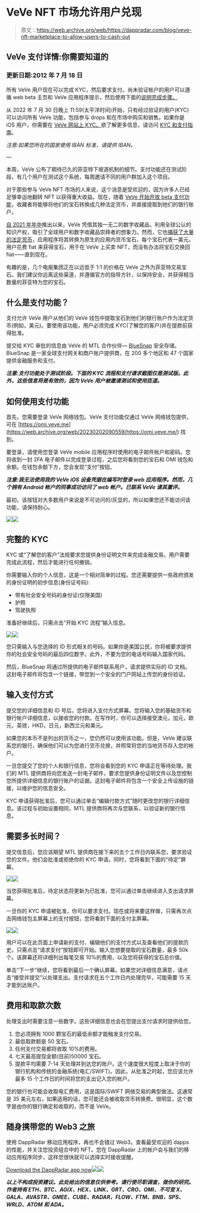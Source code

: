 # VeVe NFT 市场允许用户兑现

> 原文：<https://web.archive.org/web/https://dappradar.com/blog/veve-nft-marketplace-to-allow-users-to-cash-out>

## VeVe 支付详情:你需要知道的

### 更新日期:2012 年 7 月 18 日

所有 VeVe 用户现在可以完成 KYC，然后要求支付。尚未验证帐户的用户可以遵循 web beta 主页和 VeVe 应用程序提示，然后使用下面的[说明完成步骤。](https://web.archive.org/web/20230202090559/https://dappradar.com/blog/veve-nft-marketplace-to-allow-users-to-cash-out/#How-to-Use-the-Payout-Feature)

从 2022 年 7 月 30 日晚上 11:59(太平洋时间)开始，只有经过验证的用户(KYC)可以访问所有 VeVe 功能，包括参与 drops 和在市场中购买和销售。如果你是 iOS 用户，你需要在 [VeVe 网站上 KYC。](https://web.archive.org/web/20230202090559/https://app.veve.me/)欲了解更多信息，请访问 [KYC 和支付指南](https://web.archive.org/web/20230202090559/https://forms.veve.me/kycpayoutguide)。

*注意:如果您所在的国家使用 IBAN 标准，请提供 IBAN。*

—

本周，VeVe 公布了期待已久的菲亚特下坡道机制的细节。支付功能还在测试阶段，有几个用户在测试这个系统，每周邀请不同的用户群加入这个项目。

对于那些参与 VeVe NFT 市场的人来说，这个消息是受欢迎的，因为许多人已经足够幸运地翻转 NFT 以获得重大收益。现在，随着 [VeVe 开始开放 beta 支付功能](https://web.archive.org/web/20230202090559/https://medium.com/veve-collectibles/veve-payout-details-what-you-need-to-know-23bb2a6bd26a)，收藏者将能够将他们的宝石转换成几种法定货币，并直接提取到他们的银行账户。

[自 2021 年年中](/web/20230202090559/https://dappradar.com/blog/veve-x-marvel-comics-nft-drop/)推出以来，VeVe 凭借其独一无二的数字收藏品，利用全球公认的知识产权，吸引了全球用户和数字收藏品崇拜者的想象力。然而，它也[捕获了大量的法定货币](/web/20230202090559/https://dappradar.com/blog/unraveling-the-mysteries-of-the-veve-nft-marketplace/)，应用程序将其转换为原生的应用内货币宝石，每个宝石代表一美元。用户花费 fiat 来获得宝石，用于在 VeVe 上买卖 NFT，而没有办法将宝石交换回 fiat——直到现在。

有趣的是，几个电报集团正在以远低于 1:1 的价格在 VeVe 之外为菲亚特交易宝石。我们建议你远离这些渠道，并遵循官方的指导方针，以保持安全，并获得相当数量的菲亚特为您的宝石。

## 什么是支付功能？

支付允许 VeVe 用户从他们的 VeVe 钱包中提取宝石到他们的银行账户作为法定货币(例如，美元)。要使用该功能，用户必须完成 KYC(了解您的客户)并在提款前获得批准。

提交给 KYC 审批的信息由 VeVe 的 MTL 合作伙伴— [BlueSnap](https://web.archive.org/web/20230202090559/https://home.bluesnap.com/about-bluesnap/) 安全存储。BlueSnap 是一家全球支付网关和商户账户提供商，在 200 多个地区和 47 个国家提供金融服务和支付。

***注意:支付功能处于测试阶段。下面的 KYC 流程和支付请求截图仅是测试版。此外，这些信息将是有效的，因为 VeVe 用户被邀请测试和使用匝道。***

## 如何使用支付功能

首先，您需要登录 VeVe 网络钱包。VeVe 支付功能仅通过 VeVe 网络钱包提供，可在 [https://omi.veve.me](https://web.archive.org/web/20230202090559/https://omi.veve.me/) 找到。

要登录，请使用您登录 VeVe mobile 应用程序时使用的电子邮件帐户和密码。您将收到一封 2FA 电子邮件以完成登录过程，之后您将看到您的宝石和 OMI 钱包和余额。在钱包余额下方，您会发现“支付”按钮。

***注意:我无法使用我的 VeVe iOS 设备凭据在编写时登录 web 应用程序。然而，几个拥有 Android 帐户的同事成功访问了 web 帐户。已联系 VeVe 请其置评。***

最初，该按钮对大多数用户来说是不可访问的/灰显的，所以如果您还不能访问该功能，请保持耐心。

![](img/b20dec0d67953006d7e1c8542fc9f093.png)![](img/89d7175386c84ef973551a4d73d8aa9d.png)

## 完整的 KYC

KYC 或“了解您的客户”法规要求您提供身份证明文件来完成金融交易。用户需要完成此流程，然后才能进行任何撤销。

你需要输入你的个人信息，这是一个相对简单的过程。您还需要提供一些政府颁发的身份证明的初步信息(身份证号码):

*   带有社会安全号码的身份证(仅限美国)
*   护照
*   驾驶执照

准备好继续后，只需点击“开始 KYC 流程”输入信息。

![](img/90764e7f5ff0ce4655bc44232d6588c9.png)![](img/adcca501c1f9e99eec5c399cf5e0737b.png)

您只需输入与您选择的 ID 形式相关的号码。如果你是美国公民，你将被要求提供你的社会安全号码的最后四位数字。此外，不要为您的电话号码输入国家代码。

然后，BlueSnap 将通过所提供的电子邮件联系用户，请求提供实际的 ID 文档。这封电子邮件将包含一个链接，带您到一个安全的门户网站上传您的身份验证。

## 输入支付方式

提交您的详细信息和 ID 号后，您将进入支付方式屏幕。您将输入您的基础货币和银行帐户详细信息，以接收您的付款。在写作时，你可以选择接受澳元，加元，欧元，英镑，HKD，日元，新西兰元和美元。

如果您的本币不是列出的货币之一，您仍然可以使用该功能。但是，VeVe 建议联系您的银行，确保他们可以为您进行货币兑换，并照常将您的当地货币存入您的帐户。

一旦您提交了您的个人和银行信息，您将会看到您的 KYC 申请正在等待处理。我们的 MTL 提供商将向您发送一封电子邮件，要求您提供身份证明文件以及您控制您所提供详细信息的银行账户的证据。这封电子邮件将包含一个安全上传设施的链接，以维护您的信息安全。

KYC 申请获得批准后，您可以通过单击“编辑付款方式”随时更改您的银行详细信息。该过程与初始设置相同，MTL 提供商将再次与您联系，以验证新的银行信息。

## 需要多长时间？

提交信息后，您应该期望 MTL 提供商在接下来的五个工作日内联系您，要求验证您的文件。他们会批准或拒绝你的 KYC 申请。同时，您将看到下面的“待定”屏幕。

![](img/1fde564327b0c5dd51c32d4d0486eb1a.png)![](img/eb24d61054890027618fa240fabd6e05.png)

当您获得批准后，待定状态将更新为已批准，您可以通过单击继续进入支出请求屏幕。

一旦你的 KYC 申请被批准，你可以要求支付。现在或将来要这样做，只需再次点击网络钱包主屏幕上的支付按钮，您将看到下面的支付主屏幕。

![](img/0631f8b09cb68de0654b844b1180ffc9.png)![](img/4602f0ccaf6cc3542081033627d29254.png)

用户可以在此页面上申请新的支付、编辑他们的支付方式以及查看他们的提款历史。只需点击“请求支付”按钮即可开始。输入您想要提取的宝石数量，最多 50k 个。该屏幕还将详细列出每笔交易 10%的费用，以及您将获得的宝石总价值。

单击“下一步”继续，您将看到最后一个确认屏幕。如果您对详细信息满意，请点击“接受并提交”以处理支出。支付请求在五个工作日内处理完毕，可能需要 15 天才能到达账户。

## 费用和取款次数

处理支出时需要注意一些数字。这些详细信息也会在您提出支付请求时提供给您。

1.  您必须拥有 1000 颗宝石的最低余额才能触发支付交易。
2.  最低取款额是 50 宝石。
3.  任何支付交易都将收取 10%的费用。
4.  七天最高提现金额(目前)50000 宝石。
5.  提款平均需要 7-14 天处理并到达您的账户。这个速度很大程度上取决于你的银行机构和传统的金融系统(电汇/SWIFT)。因此，从批准之时起，您应该允许最多 15 个工作日的时间将您的支出记入您的帐户。

您的银行也可能会收取电汇费用，这是国际/SWIFT 网络交易的典型做法。这通常是 35 美元左右，如果适用的话，您可能还会被收取货币转换费。很明显，这个数字是由你的银行确定和收取的，而不是 VeVe。

## 随身携带您的 Web3 之旅

使用 DappRadar 移动应用程序，再也不会错过 Web3。查看最受欢迎的 dapps 的性能，并关注您投资组合中的 NFT。您在 DappRadar 上的帐户会与我们的移动应用程序同步，这样您很快就可以选择实时接收提醒。

[Download the DappRadar app now](https://web.archive.org/web/20230202090559/https://dappradar.app.link/blog)[](https://web.archive.org/web/20230202090559/https://play.google.com/store/apps/details?id=com.portfolio.dappradar)[![](img/a3634373d68930c5d4e8a7fce618f91f.png)<picture>![](img/c7c39e6657661f779ace85e3187b3f00.png)</picture>](https://web.archive.org/web/20230202090559/https://play.google.com/store/apps/details?id=com.portfolio.dappradar)

***以上不构成投资建议。此处给出的信息仅供参考。请行使尽职调查，做你的研究。作者持有 ETH、BTC、AGIX、HEX、LINK、GRT、CRO、OMI、不可变 X、GALA、AVASTR、GMEE、CUBE、RADAR、FLOW、FTM、BNB、SPS、WRLD、ATOM 和 ADA。***